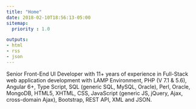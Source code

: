 ```yaml
---
title: "Home"
date: 2018-02-10T18:56:13-05:00
sitemap:
  priority : 1.0

outputs:
- html
- rss
- json
---
```

<p>Senior Front-End UI Developer with 11+ years of experience in Full-Stack web application development with LAMP Environment, PHP (V 7.1 & 5.6), Angular 6+, Type Script, SQL (generic SQL, MySQL, Oracle), Perl, Oracle, MongoDB, HTML5, XHTML, CSS, JavaScript (generic JS, jQuery, Ajax, cross-domain Ajax), Bootstrap, REST API, XML and JSON.</p>
